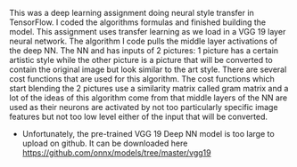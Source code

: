This was a deep learning assignment doing neural style transfer in TensorFlow. I coded the algorithms formulas and 
finished building the model.
This assignment uses transfer learning as we load in a VGG 19 layer neural network.
The algorithm I code pulls the middle layer activations of the deep NN. The NN and has inputs of 2 pictures: 1 picture has a certain 
artistic style while the other picture is a picture that will be converted to contain the original image but look similar to the art 
style. There are several cost functions that are used for this algorithm. 
The cost functions which start blending the 2 pictures use a similarity matrix called gram matrix and a lot
of the ideas of this algorithm come from that middle layers of the NN are used as their neurons are activated by 
not too particularly specific image features but not too low level either of the input that will be converted.

- Unfortunately, the pre-trained VGG 19 Deep NN model is too large to upload on github. It can be downloaded here 
https://github.com/onnx/models/tree/master/vgg19
